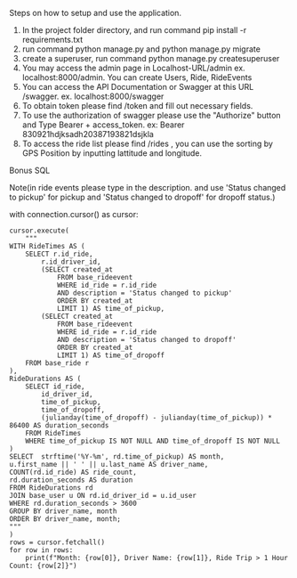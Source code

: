 
Steps on how to setup and use the application.
1. In the project folder directory, and run command pip install -r requirements.txt
2. run command python manage.py and python manage.py migrate
3. create a superuser, run command python manage.py createsuperuser
4. You may access the admin page in Localhost-URL/admin ex. localhost:8000/admin. You can create Users, Ride, RideEvents
5. You can access the API Documentation or Swagger at this URL /swagger. ex. localhost:8000/swagger
6. To obtain token please find /token and fill out necessary fields. 
7. To use the authorization of swagger please use the "Authorize" button and Type Bearer + access_token. ex: Bearer 830921hdjksadh20387193821dsjkla
8. To access the ride list please find /rides , you can use the sorting by GPS Position by inputting lattitude and longitude.


Bonus SQL

Note(in ride events please type in the description. and use 'Status changed to pickup' for pickup and 'Status changed to dropoff'  for dropoff status.)

with connection.cursor() as cursor:

    cursor.execute(
        """
    WITH RideTimes AS (
        SELECT r.id_ride,
            r.id_driver_id,
            (SELECT created_at
                FROM base_rideevent
                WHERE id_ride = r.id_ride
                AND description = 'Status changed to pickup'
                ORDER BY created_at
                LIMIT 1) AS time_of_pickup,
            (SELECT created_at
                FROM base_rideevent
                WHERE id_ride = r.id_ride
                AND description = 'Status changed to dropoff'
                ORDER BY created_at
                LIMIT 1) AS time_of_dropoff
        FROM base_ride r
    ),
    RideDurations AS (
        SELECT id_ride,
            id_driver_id,
            time_of_pickup,
            time_of_dropoff,
            (julianday(time_of_dropoff) - julianday(time_of_pickup)) * 86400 AS duration_seconds
        FROM RideTimes
        WHERE time_of_pickup IS NOT NULL AND time_of_dropoff IS NOT NULL
    )
    SELECT  strftime('%Y-%m', rd.time_of_pickup) AS month,
    u.first_name || ' ' || u.last_name AS driver_name,
    COUNT(rd.id_ride) AS ride_count,
    rd.duration_seconds AS duration
    FROM RideDurations rd
    JOIN base_user u ON rd.id_driver_id = u.id_user
    WHERE rd.duration_seconds > 3600
    GROUP BY driver_name, month
    ORDER BY driver_name, month;
    """
    )
    rows = cursor.fetchall()
    for row in rows:
        print(f"Month: {row[0]}, Driver Name: {row[1]}, Ride Trip > 1 Hour Count: {row[2]}")
